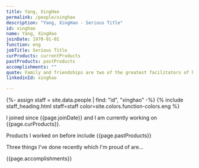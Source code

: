 ```yaml
---
title: Yang, XingHao
permalink: /people/xinghao
description: "Yang, XingHao - Serious Title"
id: xinghao
name: Yang, XingHao
joinDate: 1970-01-01
function: eng
jobTitle: Serious Title
curProducts: currentProducts
pastProducts: pastProducts
accomplishments: ""
quote: Family and friendships are two of the greatest facilitators of happiness.
linkedinId: xinghao

---
```


{%- assign staff = site.data.people | find: "id", "xinghao" -%}
{% include staff_heading.html staff=staff color=site.colors.function-colors.eng %}

<p>I joined since {{page.joinDate}} and I am currently working on {{page.curProducts}}.</p>

<p>Products I worked on before include {{page.pastProducts}}</p>

<p>Three things I've done recently which I'm proud of are...</p>
{{page.accomplishments}}
